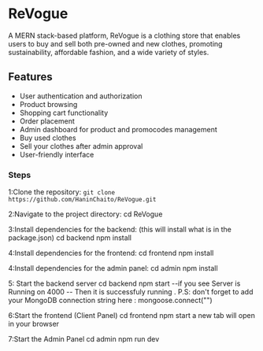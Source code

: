 # ReVogue
A MERN stack-based platform, ReVogue is a clothing store that enables users to buy and sell both pre-owned and new clothes, promoting sustainability, affordable fashion, and a wide variety of styles.

## Features
- User authentication and authorization
- Product browsing 
- Shopping cart functionality
- Order placement 
- Admin dashboard for product and promocodes management
- Buy used clothes
- Sell your clothes after admin approval
- User-friendly interface

### Steps
 1:Clone the repository:
 `git clone https://github.com/HaninChaito/ReVogue.git`

2:Navigate to the project directory:
cd ReVogue

3:Install dependencies for the backend: (this will install what is in the package.json)
cd backend
npm install

4:Install dependencies for the frontend:
cd frontend
npm install

4:Install dependencies for the admin panel:
cd admin
npm install


5: Start the backend server 
   cd backend
   npm start 
   --if you see Server is Running on 4000 -- Then it is successfuly running . 
   P.S: don't forget to add your MongoDB connection string here : mongoose.connect("") 

6:Start the frontend (Client Panel)
    cd frontend
    npm start 
    a new tab will open in your browser 

7:Start the Admin Panel
    cd admin
    npm run dev





